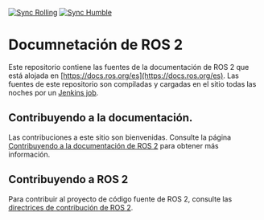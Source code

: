 [![Sync Rolling](https://github.com/ROS-Spanish-Users-Group/ros2_documentation/actions/workflows/sync_rolling.yml/badge.svg)](https://github.com/ROS-Spanish-Users-Group/ros2_documentation/actions/workflows/sync_rolling.yml)
[![Sync Humble](https://github.com/ROS-Spanish-Users-Group/ros2_documentation/actions/workflows/sync_humble.yml/badge.svg)](https://github.com/ROS-Spanish-Users-Group/ros2_documentation/actions/workflows/sync_humble.yml)

# Documnetación de ROS 2

Este repositorio contiene las fuentes de la documentación de ROS 2 que está alojada en [https://docs.ros.org/es](https://docs.ros.org/es).
Las fuentes de este repositorio son compiladas y cargadas en el sitio todas las noches por un [Jenkins job](https://build.ros.org/job/doc_ros2doc).

## Contribuyendo a la documentación.

Las contribuciones a este sitio son bienvenidas.
Consulte la página [Contribuyendo a la documentación de ROS 2](https://docs.ros.org/es/rolling/The-ROS2-Project/Contributing/Contributing-To-ROS-2-Documentation.html) para obtener más información.

## Contribuyendo a ROS 2

Para contribuir al proyecto de código fuente de ROS 2, consulte las [directrices de contribución de ROS 2](https://docs.ros.org/es/rolling/The-ROS2-Project/Contributing.html).
